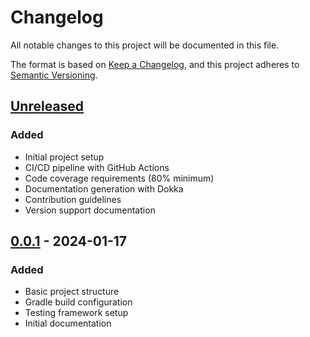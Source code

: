 # Changelog

All notable changes to this project will be documented in this file.

The format is based on [Keep a Changelog](https://keepachangelog.com/en/1.0.0/),
and this project adheres to [Semantic Versioning](https://semver.org/spec/v2.0.0.html).

## [Unreleased]

### Added
- Initial project setup
- CI/CD pipeline with GitHub Actions
- Code coverage requirements (80% minimum)
- Documentation generation with Dokka
- Contribution guidelines
- Version support documentation

## [0.0.1] - 2024-01-17

### Added
- Basic project structure
- Gradle build configuration
- Testing framework setup
- Initial documentation

[Unreleased]: https://github.com/chafficui/ChafficLib/compare/v0.0.1...HEAD
[0.0.1]: https://github.com/chafficui/ChafficLib/releases/tag/v0.0.1